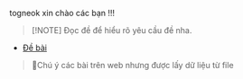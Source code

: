 togneok xin chào các bạn !!!
>[!NOTE] Đọc đề để hiểu rõ yêu cầu đề nha.
- [Đề bài](https://luyencode.net/problem/bio1)
> 📝Chú ý các bài trên web nhưng được lấy dữ liệu từ file